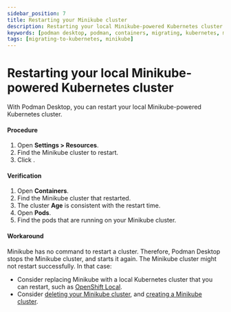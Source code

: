 ```yaml
---
sidebar_position: 7
title: Restarting your Minikube cluster
description: Restarting your local Minikube-powered Kubernetes cluster.
keywords: [podman desktop, podman, containers, migrating, kubernetes, minikube]
tags: [migrating-to-kubernetes, minikube]
---
```


# Restarting your local Minikube-powered Kubernetes cluster

With Podman Desktop, you can restart your local Minikube-powered Kubernetes cluster.

#### Procedure

1. Open **<icon icon="fa-solid fa-cog" size="lg" /> Settings > Resources**.
1. Find the Minikube cluster to restart.
1. Click <icon icon="fa-solid fa-repeat" size="lg" />.

#### Verification

1. Open **Containers**.
1. Find the Minikube cluster that restarted.
1. The cluster **Age** is consistent with the restart time.
1. Open **Pods**.
1. Find the pods that are running on your Minikube cluster.

#### Workaround

Minikube has no command to restart a cluster.
Therefore, Podman Desktop stops the Minikube cluster, and starts it again.
The Minikube cluster might not restart successfully.
In that case:

- Consider replacing Minikube with a local Kubernetes cluster that you can restart, such as [OpenShift Local](https://developers.redhat.com/products/openshift-local/).
- Consider [deleting your Minikube cluster](/docs/kubernetes/minikube/deleting-your-minikube-cluster), and [creating a Minikube cluster](/docs/kubernetes/minikube/creating-a-minikube-cluster).
